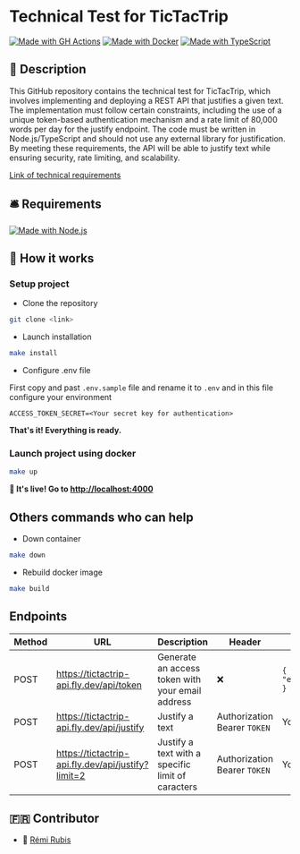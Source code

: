# Technical Test for TicTacTrip

[![Made with GH Actions](https://img.shields.io/badge/CI-GitHub_Actions-orange?logo=github-actions&logoColor=white)](https://github.com/features/actions "Go to GitHub Actions homepage")
[![Made with Docker](https://img.shields.io/badge/Made_with-Docker-blue?logo=docker&logoColor=white)](https://www.docker.com/ "Go to Docker homepage")
[![Made with TypeScript](https://img.shields.io/badge/TypeScript-5-blue?logo=typescript&logoColor=white)](https://typescriptlang.org "Go to TypeScript homepage")

## :mega: Description

This GitHub repository contains the technical test for TicTacTrip, which involves implementing and deploying a REST API that justifies a given text. The implementation must follow certain constraints, including the use of a unique token-based authentication mechanism and a rate limit of 80,000 words per day for the justify endpoint. The code must be written in Node.js/TypeScript and should not use any external library for justification. By meeting these requirements, the API will be able to justify text while ensuring security, rate limiting, and scalability.

[Link of technical requirements](https://tictactrip.notion.site/Back-46162bfe474248f4b79672979efcc379)

## :bellhop_bell: Requirements

[![Made with Node.js](https://img.shields.io/badge/Node.js->=16-blue?logo=node.js&logoColor=white)](https://nodejs.org "Go to Node.js homepage")

## :raised_hands: How it works

### Setup project

- Clone the repository

```sh
git clone <link>
```

- Launch installation

```sh
make install
```

- Configure .env file

First copy and past `.env.sample` file and rename it to `.env` and in this file configure your environment

```
ACCESS_TOKEN_SECRET=<Your secret key for authentication>
```

**That's it! Everything is ready.**

### Launch project using docker

```sh
make up
```

**:tada:  It's live! Go to [http://localhost:4000](http://localhost:4000)**

## Others commands who can help

- Down container

```sh
make down
```


- Rebuild docker image

```sh
make build
```

## Endpoints

| Method | URL | Description | Header | Body | Return |
|--------|-----|-------------|--------|------|--------|
| POST | https://tictactrip-api.fly.dev/api/token | Generate an access token with your email address | :x: | `{ "email": "email@example.com" }` | { "accessToken": "TOKEN" } | 
| POST |https://tictactrip-api.fly.dev/api/justify | Justify a text | Authorization Bearer `TOKEN` | Your text | Returns the text justified |
| POST | https://tictactrip-api.fly.dev/api/justify?limit=2 | Justify a text with a specific limit of caracters | Authorization Bearer `TOKEN` | Your text | Returns the text justified with 2 caracters |


## :fr: Contributor

- :link: [Rémi Rubis](https://github.com/remirubis)

